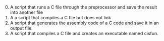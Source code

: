 0. A script that runs a C file through the preprocessor and save the result into another file
1. A a script that compiles a C file but does not link
2. A script that generates the assembly code of a C code and save it in an output file.
3. A script that compiles a C file and creates an executable named cisfun.
